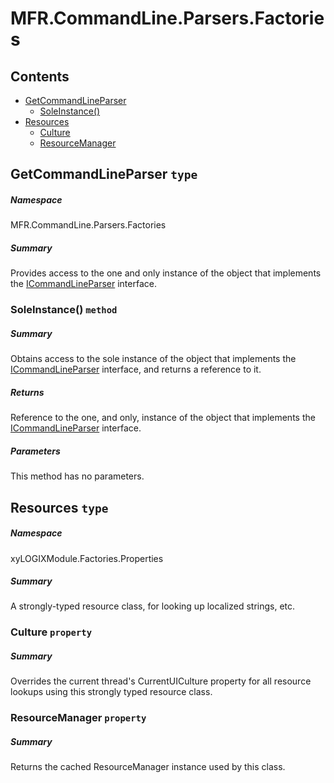 <a name='assembly'></a>
# MFR.CommandLine.Parsers.Factories

## Contents

- [GetCommandLineParser](#T-MFR-CommandLine-Parsers-Factories-GetCommandLineParser 'MFR.CommandLine.Parsers.Factories.GetCommandLineParser')
  - [SoleInstance()](#M-MFR-CommandLine-Parsers-Factories-GetCommandLineParser-SoleInstance 'MFR.CommandLine.Parsers.Factories.GetCommandLineParser.SoleInstance')
- [Resources](#T-xyLOGIXModule-Factories-Properties-Resources 'xyLOGIXModule.Factories.Properties.Resources')
  - [Culture](#P-xyLOGIXModule-Factories-Properties-Resources-Culture 'xyLOGIXModule.Factories.Properties.Resources.Culture')
  - [ResourceManager](#P-xyLOGIXModule-Factories-Properties-Resources-ResourceManager 'xyLOGIXModule.Factories.Properties.Resources.ResourceManager')

<a name='T-MFR-CommandLine-Parsers-Factories-GetCommandLineParser'></a>
## GetCommandLineParser `type`

##### Namespace

MFR.CommandLine.Parsers.Factories

##### Summary

Provides access to the one and only instance of the object that implements the [ICommandLineParser](#T-MFR-CommandLine-Parsers-Interfaces-ICommandLineParser 'MFR.CommandLine.Parsers.Interfaces.ICommandLineParser') interface.

<a name='M-MFR-CommandLine-Parsers-Factories-GetCommandLineParser-SoleInstance'></a>
### SoleInstance() `method`

##### Summary

Obtains access to the sole instance of the object that implements the [ICommandLineParser](#T-MFR-CommandLine-Parsers-Interfaces-ICommandLineParser 'MFR.CommandLine.Parsers.Interfaces.ICommandLineParser') interface, and returns a reference to it.

##### Returns

Reference to the one, and only, instance of the object that implements the [ICommandLineParser](#T-MFR-CommandLine-Parsers-Interfaces-ICommandLineParser 'MFR.CommandLine.Parsers.Interfaces.ICommandLineParser') interface.

##### Parameters

This method has no parameters.

<a name='T-xyLOGIXModule-Factories-Properties-Resources'></a>
## Resources `type`

##### Namespace

xyLOGIXModule.Factories.Properties

##### Summary

A strongly-typed resource class, for looking up localized strings, etc.

<a name='P-xyLOGIXModule-Factories-Properties-Resources-Culture'></a>
### Culture `property`

##### Summary

Overrides the current thread's CurrentUICulture property for all
  resource lookups using this strongly typed resource class.

<a name='P-xyLOGIXModule-Factories-Properties-Resources-ResourceManager'></a>
### ResourceManager `property`

##### Summary

Returns the cached ResourceManager instance used by this class.
